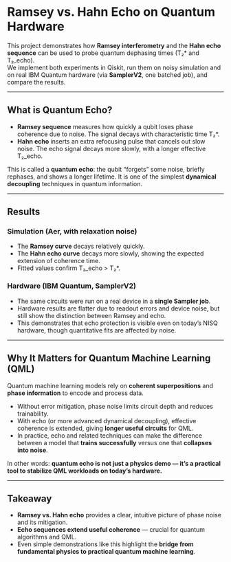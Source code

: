 # Ramsey vs. Hahn Echo on Quantum Hardware

This project demonstrates how **Ramsey interferometry** and the **Hahn echo sequence** can be used to probe quantum dephasing times (T₂* and T₂_echo).  
We implement both experiments in Qiskit, run them on noisy simulation and on real IBM Quantum hardware (via **SamplerV2**, one batched job), and compare the results.

---

## What is Quantum Echo?

- **Ramsey sequence** measures how quickly a qubit loses phase coherence due to noise. The signal decays with characteristic time T₂*.  
- **Hahn echo** inserts an extra refocusing pulse that cancels out slow noise. The echo signal decays more slowly, with a longer effective T₂_echo.

This is called a **quantum echo**: the qubit “forgets” some noise, briefly rephases, and shows a longer lifetime. It is one of the simplest **dynamical decoupling** techniques in quantum information.

---

## Results

### Simulation (Aer, with relaxation noise)
- The **Ramsey curve** decays relatively quickly.  
- The **Hahn echo curve** decays more slowly, showing the expected extension of coherence time.  
- Fitted values confirm T₂_echo > T₂*.

### Hardware (IBM Quantum, SamplerV2)
- The same circuits were run on a real device in a **single Sampler job**.  
- Hardware results are flatter due to readout errors and device noise, but still show the distinction between Ramsey and echo.  
- This demonstrates that echo protection is visible even on today’s NISQ hardware, though quantitative fits are affected by noise.

---

## Why It Matters for Quantum Machine Learning (QML)

Quantum machine learning models rely on **coherent superpositions** and **phase information** to encode and process data.

- Without error mitigation, phase noise limits circuit depth and reduces trainability.  
- With echo (or more advanced dynamical decoupling), effective coherence is extended, giving **longer useful circuits** for QML.  
- In practice, echo and related techniques can make the difference between a model that **trains successfully** versus one that **collapses into noise**.

In other words: **quantum echo is not just a physics demo — it’s a practical tool to stabilize QML workloads on today’s hardware.**

---

## Takeaway

- **Ramsey vs. Hahn echo** provides a clear, intuitive picture of phase noise and its mitigation.  
- **Echo sequences extend useful coherence** — crucial for quantum algorithms and QML.  
- Even simple demonstrations like this highlight the **bridge from fundamental physics to practical quantum machine learning**.